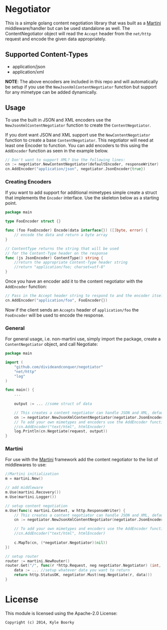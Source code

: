 # Negotiator

This is a simple golang content negotiation library that was built as a
[Martini](http://martini.codegangsta.io/) middleware/handler but can be used 
standalone as well. The ContentNegotiator object will read the `Accept` header 
from the `net/http` request and encode the given data appropriately.

## Supported Content-Types
* application/json
* application/xml

**NOTE**: The above encoders are included in this repo and will automatically be
setup if you use the `NewJsonXmlContentNegotiator` function but support for any
mimetype can be added dynamically.

## Usage

To use the built in JSON and XML encoders use the `NewJsonXmlContentNegotiator`
function to create the `ContentNegotiator`.  

If you dont want JSON and XML support use the `NewContentNegotiator` function
to create a base `ContentNegotiator`.  This negotiator will need at least one Encoder
to function. You can add encoders to this using the `AddEncoder` function as seen
in the example below.

```go
// Don't want to support XML? Use the following lines:
cn := negotiator.NewContentNegotiator(defaultEncoder, responseWriter)
cn.AddEncoder("application/json", negotiator.JsonEncoder{true})
```

### Creating Encoders

If you want to add support for additional mimetypes simple create a struct
that implements the `Encoder` interface.  Use the skeleton below as a starting
point.

```go
package main

type FooEncoder struct {}

func (foo FooEncoder) Encode(data interface{}) ([]byte, error) {
	// encode the data and return a byte array
}

// ContentType returns the string that will be used
// for the Content-Type header on the response
func (js JsonEncoder) ContentType() string {
	//return the appropriate Content-Type header string
	//return "application/foo; charset=utf-8"
}
```
Once you have an encoder add it to the content negotiator with the `AddEncoder`
function:

```go
// Pass in the Accept header string to respond to and the encoder itself
cn.AddEncoder("application/foo", FooEncoder{})
```
Now if the client sends an `Accepts` header of `application/foo` the `FooEncoder`
will be used to encode the response.

### General 

For general usage, i.e. non-martini use, simply import the package, create a
`ContentNegotiator` object, and call Negotiate:

```go
package main

import (
	"github.com/divideandconquer/negotiator"
	"net/http"
	"log"
)

func main() {
	...
	
	output := ... //some struct of data

	// This creates a content negotiator can handle JSON and XML, defaults to json, and doesn't pretty print
	cn := negotiator.NewJsonXmlContentNegotiator(negotiator.JsonEncoder{prettyPrint}, responseWriter, false)
	// To add your own mimetypes and encoders use the AddEncoder function:
	//cn.AddEncoder("text/html", htmlEncoder)
	log.Println(cn.Negotiate(request, output))
}

```

### Martini

For use with the [Martini](http://martini.codegangsta.io/) framework add the content
negotiator to the list of middlewares to use:

```go
//Martini initialization
m = martini.New()

// add middleware
m.Use(martini.Recovery())
m.Use(martini.Logger())

// setup content negotiation
m.Use(func(c martini.Context, w http.ResponseWriter) {
	// This creates a content negotiator can handle JSON and XML, defaults to json, and doesn't pretty print
	cn := negotiator.NewJsonXmlContentNegotiator(negotiator.JsonEncoder{false}, w, false)

	// To add your own mimetypes and encoders use the AddEncoder function:
	//cn.AddEncoder("text/html", htmlEncoder)
	
	c.MapTo(cn, (*negotiator.Negotiator)(nil))
})

// setup router
router := martini.NewRouter()
router.Get("/", func(r *http.Request, neg negotiator.Negotiator) (int, []byte) {
	data := ... //setup whatever data you want to return
	return http.StatusOK, negotiator.Must(neg.Negotiate(r, data)))
}
```

# License
This module is licensed using the Apache-2.0 License:

```
Copyright (c) 2014, Kyle Boorky
```

